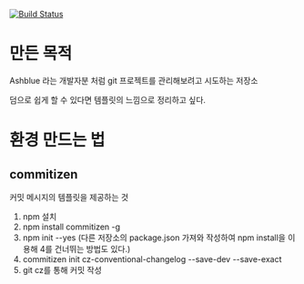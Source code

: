 [![Build Status](https://travis-ci.org/hookSSi/sample.svg?branch=main)](https://travis-ci.org/hookSSi/sample)

# 만든 목적
Ashblue 라는 개발자분 처럼 git 프로젝트를 관리해보려고 시도하는 저장소

덤으로 쉽게 할 수 있다면 템플릿의 느낌으로 정리하고 싶다.

# 환경 만드는 법
## commitizen 

커밋 메시지의 템플릿을 제공하는 것

1. npm 설치
2. npm install commitizen -g
3. npm init --yes (다른 저장소의 package.json 가져와 작성하여 npm install을 이용해 4를 건너뛰는 방법도 있다.)
4. commitizen init cz-conventional-changelog --save-dev --save-exact
5. git cz를 통해 커밋 작성
